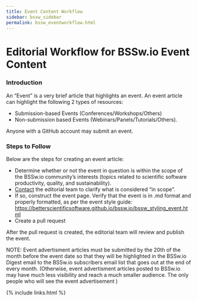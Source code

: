 ```yaml
---
title: Event Content Workflow
sidebar: bssw_sidebar
permalink: bssw_eventworkflow.html
---
```


# Editorial Workflow for BSSw.io Event Content

### Introduction
An “Event” is a very brief article that highlights an event. An event article can highlight the following 2 types of resources: 
  * Submission-based Events (Conferences/Workshops/Others) 
  * Non-submission based Events (Webinars/Panels/Tutorials/Others). 

Anyone with a GitHub account may submit an event. 

### Steps to Follow
Below are the steps for creating an event article:
  * Determine whether or not the event in question is within the scope of the BSSw.io community’s interests (topics related to scientific software productivity, quality, and sustainability). 
  * [Contact](https://bssw.io/contact) the editorial team to clarify what is considered “in scope”. 
  * If so, construct the event page. Verify that the event is in .md format and properly formatted, as per the event style guide: https://betterscientificsoftware.github.io/bssw.io/bssw_styling_event.html 
  * Create a pull request

After the pull request is created, the editorial team will review and publish the event.

NOTE: Event advertisment articles must be submitted by the 20th of the month before the event date so that they will be highlighted in the BSSw.io Digest email to the BSSw.io subscribers email list that goes out at the end of every month.  (Otherwise, event advertisment articles posted to BSSw.io may have much less visibility and reach a much smaller audience.  The only people who will see the event advertisement ) 

{% include links.html %}
